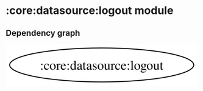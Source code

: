 # :core:datasource:logout module
## Dependency graph
![Dependency graph](../../../docs/images/graphs/dep_graph_core_datasource_logout.svg)
